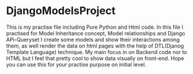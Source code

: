 # DjangoModelsProject

This is my practise file including Pure Python and Html code.
In this file I practised for Model Inheritance concept, Model relationships and Django APi-Queryset
I create some models and show their interactions among them, as well render the data on html pages with the help of DTL(Djanog Template Language) technique.
My main focus in on Backend code nor to HTML but I feel that pretty cool to show data visually on front-end.
Hope you can use this for your practise purpose on initial level.
